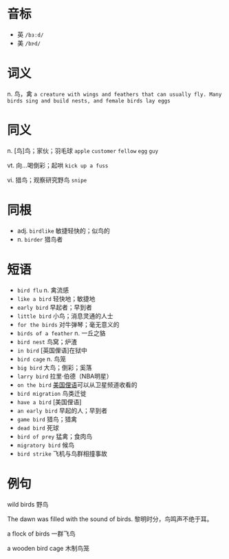 # 音标

- 英 `/bɜːd/`
- 美 `/bɝd/`

# 词义

n. 鸟，禽
`a creature with wings and feathers that can usually fly. Many birds sing and build nests, and female birds lay eggs`

# 同义

n. [鸟]鸟；家伙；羽毛球
`apple` `customer` `fellow` `egg` `guy`

vt. 向…喝倒彩；起哄
`kick up a fuss`

vi. 猎鸟；观察研究野鸟
`snipe`

# 同根

- adj. `birdlike` 敏捷轻快的；似鸟的
- n. `birder` 猎鸟者

# 短语

- `bird flu` n. 禽流感
- `like a bird` 轻快地；敏捷地
- `early bird` 早起者；早到者
- `little bird` 小鸟；消息灵通的人士
- `for the birds` 对牛弹琴；毫无意义的
- `birds of a feather` n. 一丘之貉
- `bird nest` 鸟窝；炉渣
- `in bird` [英国俚语]在狱中
- `bird cage` n. 鸟笼
- `big bird` 大鸟；倒彩；奚落
- `larry bird` 拉里·伯德（NBA明星）
- `on the bird` [美国俚语](电视节目)可以从卫星频道收看的
- `bird migration` 鸟类迁徙
- `have a bird` [美国俚语]
- `an early bird` 早起的人；早到者
- `game bird` 猎鸟；猎禽
- `dead bird` 死球
- `bird of prey` 猛禽；食肉鸟
- `migratory bird` 候鸟
- `bird strike` 飞机与鸟群相撞事故

# 例句

wild birds
野鸟

The dawn was filled with the sound of birds.
黎明时分，鸟鸣声不绝于耳。

a flock of birds
一群飞鸟

a wooden bird cage
木制鸟笼


